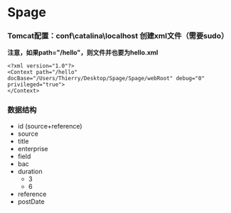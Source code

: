# Spage

### Tomcat配置：conf\catalina\localhost 创建xml文件（需要sudo）
**注意，如果path="/hello"，则文件并也要为hello.xml**

```
<?xml version="1.0"?>
<Context path="/hello" docBase="/Users/Thierry/Desktop/Spage/Spage/webRoot" debug="0" privileged="true">
</Context>
```

### 数据结构
- id (source+reference)
- source
- title
- enterprise
- field
- bac
- duration
  - 3
  - 6
- reference
- postDate
